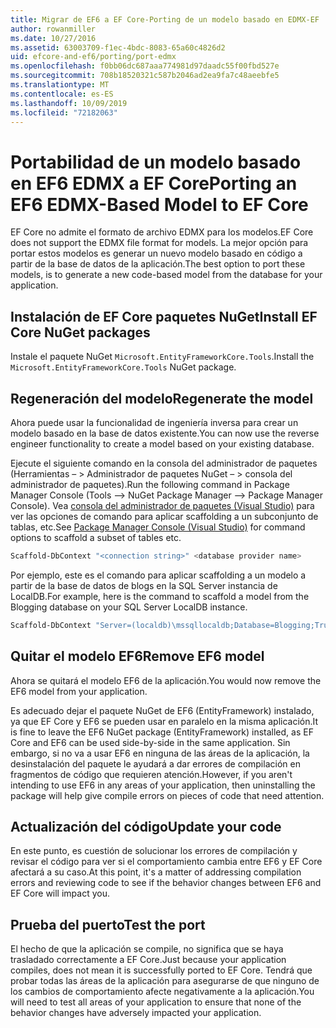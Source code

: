 ```yaml
---
title: Migrar de EF6 a EF Core-Porting de un modelo basado en EDMX-EF
author: rowanmiller
ms.date: 10/27/2016
ms.assetid: 63003709-f1ec-4bdc-8083-65a60c4826d2
uid: efcore-and-ef6/porting/port-edmx
ms.openlocfilehash: f0bb06dc687aaa774981d97daadc55f00fbd527e
ms.sourcegitcommit: 708b18520321c587b2046ad2ea9fa7c48aeebfe5
ms.translationtype: MT
ms.contentlocale: es-ES
ms.lasthandoff: 10/09/2019
ms.locfileid: "72182063"
---
```

# <a name="porting-an-ef6-edmx-based-model-to-ef-core"></a><span data-ttu-id="8d61e-102">Portabilidad de un modelo basado en EF6 EDMX a EF Core</span><span class="sxs-lookup"><span data-stu-id="8d61e-102">Porting an EF6 EDMX-Based Model to EF Core</span></span>

<span data-ttu-id="8d61e-103">EF Core no admite el formato de archivo EDMX para los modelos.</span><span class="sxs-lookup"><span data-stu-id="8d61e-103">EF Core does not support the EDMX file format for models.</span></span> <span data-ttu-id="8d61e-104">La mejor opción para portar estos modelos es generar un nuevo modelo basado en código a partir de la base de datos de la aplicación.</span><span class="sxs-lookup"><span data-stu-id="8d61e-104">The best option to port these models, is to generate a new code-based model from the database for your application.</span></span>

## <a name="install-ef-core-nuget-packages"></a><span data-ttu-id="8d61e-105">Instalación de EF Core paquetes NuGet</span><span class="sxs-lookup"><span data-stu-id="8d61e-105">Install EF Core NuGet packages</span></span>

<span data-ttu-id="8d61e-106">Instale el paquete NuGet `Microsoft.EntityFrameworkCore.Tools`.</span><span class="sxs-lookup"><span data-stu-id="8d61e-106">Install the `Microsoft.EntityFrameworkCore.Tools` NuGet package.</span></span>

## <a name="regenerate-the-model"></a><span data-ttu-id="8d61e-107">Regeneración del modelo</span><span class="sxs-lookup"><span data-stu-id="8d61e-107">Regenerate the model</span></span>

<span data-ttu-id="8d61e-108">Ahora puede usar la funcionalidad de ingeniería inversa para crear un modelo basado en la base de datos existente.</span><span class="sxs-lookup"><span data-stu-id="8d61e-108">You can now use the reverse engineer functionality to create a model based on your existing database.</span></span>

<span data-ttu-id="8d61e-109">Ejecute el siguiente comando en la consola del administrador de paquetes (Herramientas – > Administrador de paquetes NuGet – > consola del administrador de paquetes).</span><span class="sxs-lookup"><span data-stu-id="8d61e-109">Run the following command in Package Manager Console (Tools –> NuGet Package Manager –> Package Manager Console).</span></span> <span data-ttu-id="8d61e-110">Vea [consola del administrador de paquetes (Visual Studio)](../../core/miscellaneous/cli/powershell.md) para ver las opciones de comando para aplicar scaffolding a un subconjunto de tablas, etc.</span><span class="sxs-lookup"><span data-stu-id="8d61e-110">See [Package Manager Console (Visual Studio)](../../core/miscellaneous/cli/powershell.md) for command options to scaffold a subset of tables etc.</span></span>

``` powershell
Scaffold-DbContext "<connection string>" <database provider name>
```

<span data-ttu-id="8d61e-111">Por ejemplo, este es el comando para aplicar scaffolding a un modelo a partir de la base de datos de blogs en la SQL Server instancia de LocalDB.</span><span class="sxs-lookup"><span data-stu-id="8d61e-111">For example, here is the command to scaffold a model from the Blogging database on your SQL Server LocalDB instance.</span></span>

``` powershell
Scaffold-DbContext "Server=(localdb)\mssqllocaldb;Database=Blogging;Trusted_Connection=True;" Microsoft.EntityFrameworkCore.SqlServer
```

## <a name="remove-ef6-model"></a><span data-ttu-id="8d61e-112">Quitar el modelo EF6</span><span class="sxs-lookup"><span data-stu-id="8d61e-112">Remove EF6 model</span></span>

<span data-ttu-id="8d61e-113">Ahora se quitará el modelo EF6 de la aplicación.</span><span class="sxs-lookup"><span data-stu-id="8d61e-113">You would now remove the EF6 model from your application.</span></span>

<span data-ttu-id="8d61e-114">Es adecuado dejar el paquete NuGet de EF6 (EntityFramework) instalado, ya que EF Core y EF6 se pueden usar en paralelo en la misma aplicación.</span><span class="sxs-lookup"><span data-stu-id="8d61e-114">It is fine to leave the EF6 NuGet package (EntityFramework) installed, as EF Core and EF6 can be used side-by-side in the same application.</span></span> <span data-ttu-id="8d61e-115">Sin embargo, si no va a usar EF6 en ninguna de las áreas de la aplicación, la desinstalación del paquete le ayudará a dar errores de compilación en fragmentos de código que requieren atención.</span><span class="sxs-lookup"><span data-stu-id="8d61e-115">However, if you aren't intending to use EF6 in any areas of your application, then uninstalling the package will help give compile errors on pieces of code that need attention.</span></span>

## <a name="update-your-code"></a><span data-ttu-id="8d61e-116">Actualización del código</span><span class="sxs-lookup"><span data-stu-id="8d61e-116">Update your code</span></span>

<span data-ttu-id="8d61e-117">En este punto, es cuestión de solucionar los errores de compilación y revisar el código para ver si el comportamiento cambia entre EF6 y EF Core afectará a su caso.</span><span class="sxs-lookup"><span data-stu-id="8d61e-117">At this point, it's a matter of addressing compilation errors and reviewing code to see if the behavior changes between EF6 and EF Core will impact you.</span></span>

## <a name="test-the-port"></a><span data-ttu-id="8d61e-118">Prueba del puerto</span><span class="sxs-lookup"><span data-stu-id="8d61e-118">Test the port</span></span>

<span data-ttu-id="8d61e-119">El hecho de que la aplicación se compile, no significa que se haya trasladado correctamente a EF Core.</span><span class="sxs-lookup"><span data-stu-id="8d61e-119">Just because your application compiles, does not mean it is successfully ported to EF Core.</span></span> <span data-ttu-id="8d61e-120">Tendrá que probar todas las áreas de la aplicación para asegurarse de que ninguno de los cambios de comportamiento afecte negativamente a la aplicación.</span><span class="sxs-lookup"><span data-stu-id="8d61e-120">You will need to test all areas of your application to ensure that none of the behavior changes have adversely impacted your application.</span></span>
